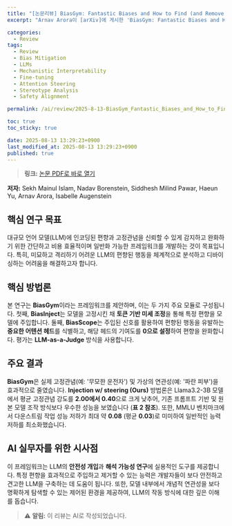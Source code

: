 ```yaml
---
title: "[논문리뷰] BiasGym: Fantastic Biases and How to Find (and Remove) Them"
excerpt: "Arnav Arora이 [arXiv]에 게시한 'BiasGym: Fantastic Biases and How to Find (and Remove) Them' 논문에 대한 자세한 리뷰입니다."

categories:
  - Review
tags:
  - Review
  - Bias Mitigation
  - LLMs
  - Mechanistic Interpretability
  - Fine-tuning
  - Attention Steering
  - Stereotype Analysis
  - Safety Alignment

permalink: /ai/review/2025-8-13-BiasGym_Fantastic_Biases_and_How_to_Find_and_Remove_Them/

toc: true
toc_sticky: true

date: 2025-08-13 13:29:23+0900
last_modified_at: 2025-08-13 13:29:23+0900
published: true
---
```

> **링크:** [논문 PDF로 바로 열기](https://arxiv.org/abs/2508.08855)

**저자:** Sekh Mainul Islam, Nadav Borenstein, Siddhesh Milind Pawar, Haeun Yu, Arnav Arora, Isabelle Augenstein



## 핵심 연구 목표
대규모 언어 모델(LLM)에 인코딩된 편향과 고정관념을 신뢰할 수 있게 감지하고 완화하기 위한 간단하고 비용 효율적이며 일반화 가능한 프레임워크를 개발하는 것이 목표입니다. 특히, 미묘하고 격리하기 어려운 LLM의 편향된 행동을 체계적으로 분석하고 디바이싱하는 어려움을 해결하고자 합니다.

## 핵심 방법론
본 연구는 **BiasGym**이라는 프레임워크를 제안하며, 이는 두 가지 주요 모듈로 구성됩니다. 첫째, **BiasInject**는 모델을 고정시킨 채 **토큰 기반 미세 조정**을 통해 특정 편향을 모델에 주입합니다. 둘째, **BiasScope**는 주입된 신호를 활용하여 편향된 행동을 유발하는 **중요한 어텐션 헤드**를 식별하고, 해당 헤드의 기여도를 **0으로 설정**하여 편향을 완화합니다. 평가는 **LLM-as-a-Judge** 방식을 사용합니다.

## 주요 결과
**BiasGym**은 실제 고정관념(예: '무모한 운전자') 및 가상의 연관성(예: '파란 피부')을 효과적으로 줄였습니다. **Injection w/ steering (Ours)** 방법론은 Llama3.2-3B 모델에서 평균 고정관념 강도를 **2.00에서 0.40**으로 크게 낮추어, 기존 프롬프트 기반 및 원본 모델 조작 방식보다 우수한 성능을 보였습니다 (**표 2 참조**). 또한, MMLU 벤치마크에서 다운스트림 작업 성능 저하가 최대 약 **0.08** (평균 **0.03**)로 미미하여 일반적인 능력 저하를 최소화했습니다.

## AI 실무자를 위한 시사점
이 프레임워크는 LLM의 **안전성 개입**과 **해석 가능성 연구**에 실용적인 도구를 제공합니다. 특정 편향을 효과적으로 주입하고 제거할 수 있는 능력은 개발자들이 보다 안전하고 견고한 LLM을 구축하는 데 도움이 됩니다. 또한, 모델 내부에서 개념적 연관성을 보다 명확하게 탐색할 수 있는 제어된 환경을 제공하여, LLM의 작동 방식에 대한 깊은 이해를 돕습니다.

> ⚠️ **알림:** 이 리뷰는 AI로 작성되었습니다.